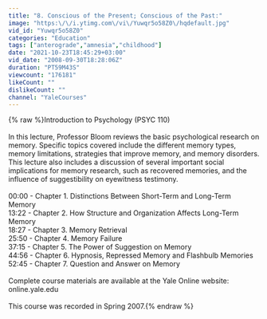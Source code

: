 ```yaml
---
title: "8. Conscious of the Present; Conscious of the Past:"
image: "https:\/\/i.ytimg.com\/vi\/Yuwqr5o58Z0\/hqdefault.jpg"
vid_id: "Yuwqr5o58Z0"
categories: "Education"
tags: ["anterograde","amnesia","childhood"]
date: "2021-10-23T18:45:29+03:00"
vid_date: "2008-09-30T18:28:06Z"
duration: "PT59M43S"
viewcount: "176181"
likeCount: ""
dislikeCount: ""
channel: "YaleCourses"
---
```

{% raw %}Introduction to Psychology (PSYC 110)<br /><br />In this lecture, Professor Bloom reviews the basic psychological research on memory. Specific topics covered include the different memory types, memory limitations, strategies that improve memory, and memory disorders. This lecture also includes a discussion of several important social implications for memory research, such as recovered memories, and the influence of suggestibility on eyewitness testimony.<br /><br />00:00 - Chapter 1. Distinctions Between Short-Term and Long-Term Memory<br />13:22 - Chapter 2. How Structure and Organization Affects Long-Term Memory<br />18:27 - Chapter 3. Memory Retrieval<br />25:50 - Chapter 4. Memory Failure<br />37:15 - Chapter 5. The Power of Suggestion on Memory<br />44:56 - Chapter 6. Hypnosis, Repressed Memory and Flashbulb Memories<br />52:45 - Chapter 7. Question and Answer on Memory<br /><br />Complete course materials are available at the Yale Online website: online.yale.edu<br /><br />This course was recorded in Spring 2007.{% endraw %}
